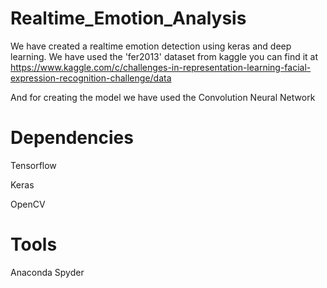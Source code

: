# Realtime_Emotion_Analysis
We have created a realtime emotion detection using keras and deep learning.
We have used the 'fer2013' dataset from kaggle you can find it at 
https://www.kaggle.com/c/challenges-in-representation-learning-facial-expression-recognition-challenge/data

And for creating the model we have used the Convolution Neural Network

# Dependencies

Tensorflow

Keras

OpenCV

# Tools

Anaconda Spyder
